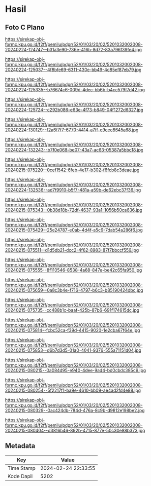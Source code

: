 # Hasil

## Foto C Plano

https://sirekap-obj-formc.kpu.go.id/f2ff/pemilu/pdpr/52/01/03/20/02/5201032002008-20240224-124747--b31a3e90-736e-416b-8d72-83a796f39fe4.jpg

https://sirekap-obj-formc.kpu.go.id/f2ff/pemilu/pdpr/52/01/03/20/02/5201032002008-20240224-125037--4f8bfe69-6311-430e-bb49-4c85ef87eb79.jpg

https://sirekap-obj-formc.kpu.go.id/f2ff/pemilu/pdpr/52/01/03/20/02/5201032002008-20240224-125335--b76674c6-009d-4dec-bb6b-b4cc579f7d42.jpg

https://sirekap-obj-formc.kpu.go.id/f2ff/pemilu/pdpr/52/01/03/20/02/5201032002008-20240224-125724--c292b086-e63e-4f73-b849-04f1272d6327.jpg

https://sirekap-obj-formc.kpu.go.id/f2ff/pemilu/pdpr/52/01/03/20/02/5201032002008-20240224-130129--f2a6f7f7-6770-4414-a7ff-e9cec8645a68.jpg

https://sirekap-obj-formc.kpu.go.id/f2ff/pemilu/pdpr/52/01/03/20/02/5201032002008-20240224-132243--b7f0e068-be07-43a7-ac63-05387a5bbc18.jpg

https://sirekap-obj-formc.kpu.go.id/f2ff/pemilu/pdpr/52/01/03/20/02/5201032002008-20240215-075220--0cef1542-6feb-4e17-b302-f6fcb8c3deae.jpg

https://sirekap-obj-formc.kpu.go.id/f2ff/pemilu/pdpr/52/01/03/20/02/5201032002008-20240224-132536--ad7f9910-b5f7-481a-a59b-de62ebc37f36.jpg

https://sirekap-obj-formc.kpu.go.id/f2ff/pemilu/pdpr/52/01/03/20/02/5201032002008-20240215-075343--0b38d18b-72df-4637-93a1-1056b50ca636.jpg

https://sirekap-obj-formc.kpu.go.id/f2ff/pemilu/pdpr/52/01/03/20/02/5201032002008-20240215-075429--25e24787-e0ab-4d4f-a5c9-7dab54a286f6.jpg

https://sirekap-obj-formc.kpu.go.id/f2ff/pemilu/pdpr/52/01/03/20/02/5201032002008-20240215-075511--d1d5db21-dcc2-4f62-8983-87f7bbccf556.jpg

https://sirekap-obj-formc.kpu.go.id/f2ff/pemilu/pdpr/52/01/03/20/02/5201032002008-20240215-075555--8f110546-8538-4a68-847e-be42c65fa950.jpg

https://sirekap-obj-formc.kpu.go.id/f2ff/pemilu/pdpr/52/01/03/20/02/5201032002008-20240215-075659--0a8c3b4e-f716-4797-b6c3-b85190424dbc.jpg

https://sirekap-obj-formc.kpu.go.id/f2ff/pemilu/pdpr/52/01/03/20/02/5201032002008-20240215-075735--cc488b1c-baaf-425b-87b6-691f174615dc.jpg

https://sirekap-obj-formc.kpu.go.id/f2ff/pemilu/pdpr/52/01/03/20/02/5201032002008-20240215-075814--fcbc52ca-f39d-4415-9020-1e2cba67f64e.jpg

https://sirekap-obj-formc.kpu.go.id/f2ff/pemilu/pdpr/52/01/03/20/02/5201032002008-20240215-075853--d6b7d3d5-01a0-4041-9376-555a71151d04.jpg

https://sirekap-obj-formc.kpu.go.id/f2ff/pemilu/pdpr/52/01/03/20/02/5201032002008-20240215-080215--0a084d95-e940-4dee-9ad4-bd0cbdc385c9.jpg

https://sirekap-obj-formc.kpu.go.id/f2ff/pemilu/pdpr/52/01/03/20/02/5201032002008-20240215-080254--5f2217f1-ba9e-4610-bb09-ae4ad2fd4e88.jpg

https://sirekap-obj-formc.kpu.go.id/f2ff/pemilu/pdpr/52/01/03/20/02/5201032002008-20240215-080329--0ac424db-784d-476a-8c9b-d9812e198be2.jpg

https://sirekap-obj-formc.kpu.go.id/f2ff/pemilu/pdpr/52/01/03/20/02/5201032002008-20240215-080404--d3816b46-892b-4715-877e-50c30e88b373.jpg


## Metadata

| Key        | Value               |
| ---------- | ------------------- |
| Time Stamp | 2024-02-24 22:33:55 |
| Kode Dapil | 5202                |



